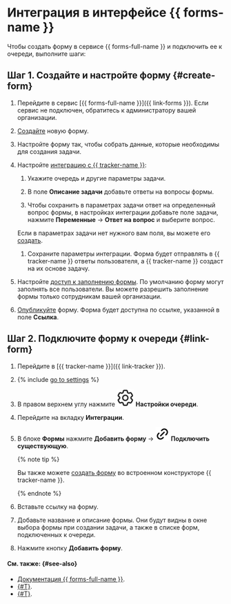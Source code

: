 # Интеграция в интерфейсе {{ forms-name }}

Чтобы создать форму в сервисе {{ forms-full-name }} и подключить ее к очереди, выполните шаги:

## Шаг 1. Создайте и настройте форму {#create-form}

1. Перейдите в сервис [{{ forms-full-name }}]({{ link-forms }}). Если сервис не подключен, обратитесь к администратору вашей организации.

1. [Создайте](../../forms/new-form) новую форму.

1. Настройте форму так, чтобы собрать данные, которые необходимы для создания задачи.

1. Настройте [интеграцию с {{ tracker-name }}](../../forms/create-task):

    1. Укажите очередь и другие параметры задачи.

    1. В поле **Описание задачи** добавьте ответы на вопросы формы.

    1. Чтобы сохранить в параметрах задачи ответ на определенный вопрос формы, в настройках интеграции добавьте поле задачи, нажмите **Переменные** → **Ответ на вопрос** и выберите вопрос. 
    
      Если в параметрах задачи нет нужного вам поля, вы можете его [создать](../user/create-param.md).

    1. Сохраните параметры интеграции.
    Форма будет отправлять в {{ tracker-name }} ответы пользователя, а {{ tracker-name }} создаст на их основе задачу.



1. Настройте [доступ к заполнению формы](../../forms/restrictions.md#restrictions__sec_access).
    По умолчанию форму могут заполнять все пользователи. Вы можете разрешить заполнение формы только сотрудникам вашей организации.


1. [Опубликуйте](../../forms/publish.md) форму. Форма будет доступна по ссылке, указанной в поле **Ссылка**.

## Шаг 2. Подключите форму к очереди {#link-form}

1. Перейдите в [{{ tracker-name }}]({{ link-tracker }}).

1. {% include [go to settings](../../_includes/tracker/transition-page.md) %} 

1. В правом верхнем углу нажмите ![](../../_assets/tracker/svg/settings.svg) **Настройки очереди**.

1. Перейдите на вкладку **Интеграции**.

1. В блоке **Формы** нажмите **Добавить форму** → ![](../../_assets/tracker/svg/link.svg) **Подключить существующую**.

   {% note tip %}
   
   Вы также можете [создать форму](../user/forms-template.md) во встроенном конструкторе {{ tracker-name }}.
   
   {% endnote %}

1. Вставьте ссылку на форму.

1. Добавьте название и описание формы. Они будут видны в окне выбора формы при создании задачи, а также в списке форм, подключенных к очереди.

1. Нажмите кнопку **Добавить форму**.

#### См. также: {#see-also}

* [Документация {{ forms-full-name }}](../../forms).
* [{#T}](attach-form.md).
* [{#T}](../user/forms-template.md).

